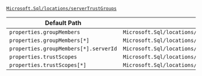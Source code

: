 [`Microsoft.Sql/locations/serverTrustGroups`](https://docs.microsoft.com/en-us/azure/templates/microsoft.sql/locations/servertrustgroups)

| Default Path | Alias |
|---|---|
| `properties.groupMembers` | `Microsoft.Sql/locations/serverTrustGroups/groupMembers` |
| `properties.groupMembers[*]` | `Microsoft.Sql/locations/serverTrustGroups/groupMembers[*]` |
| `properties.groupMembers[*].serverId` | `Microsoft.Sql/locations/serverTrustGroups/groupMembers[*].serverId` |
| `properties.trustScopes` | `Microsoft.Sql/locations/serverTrustGroups/trustScopes` |
| `properties.trustScopes[*]` | `Microsoft.Sql/locations/serverTrustGroups/trustScopes[*]` |

